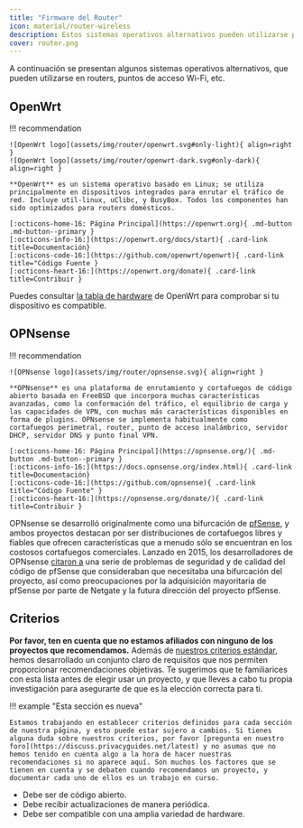 ```yaml
---
title: "Firmware del Router"
icon: material/router-wireless
description: Estos sistemas operativos alternativos pueden utilizarse para proteger tu router o punto de acceso Wi-Fi.
cover: router.png
---
```


A continuación se presentan algunos sistemas operativos alternativos, que pueden utilizarse en routers, puntos de acceso Wi-Fi, etc.

## OpenWrt

!!! recommendation

    ![OpenWrt logo](assets/img/router/openwrt.svg#only-light){ align=right }
    ![OpenWrt logo](assets/img/router/openwrt-dark.svg#only-dark){ align=right }
    
    **OpenWrt** es un sistema operativo basado en Linux; se utiliza principalmente en dispositivos integrados para enrutar el tráfico de red. Incluye util-linux, uClibc, y BusyBox. Todos los componentes han sido optimizados para routers domésticos.
    
    [:octicons-home-16: Página Principal](https://openwrt.org){ .md-button .md-button--primary }
    [:octicons-info-16:](https://openwrt.org/docs/start){ .card-link title=Documentación}
    [:octicons-code-16:](https://github.com/openwrt/openwrt){ .card-link title="Código Fuente }
    [:octicons-heart-16:](https://openwrt.org/donate){ .card-link title=Contribuir }

Puedes consultar [ la tabla de hardware](https://openwrt.org/toh/start) de OpenWrt para comprobar si tu dispositivo es compatible.

## OPNsense

!!! recommendation

    ![OPNsense logo](assets/img/router/opnsense.svg){ align=right }
    
    **OPNsense** es una plataforma de enrutamiento y cortafuegos de código abierto basada en FreeBSD que incorpora muchas características avanzadas, como la conformación del tráfico, el equilibrio de carga y las capacidades de VPN, con muchas más características disponibles en forma de plugins. OPNsense se implementa habitualmente como cortafuegos perimetral, router, punto de acceso inalámbrico, servidor DHCP, servidor DNS y punto final VPN.
    
    [:octicons-home-16: Página Principal](https://opnsense.org/){ .md-button .md-button--primary }
    [:octicons-info-16:](https://docs.opnsense.org/index.html){ .card-link title=Documentación}
    [:octicons-code-16:](https://github.com/opnsense){ .card-link title="Código Fuente" }
    [:octicons-heart-16:](https://opnsense.org/donate/){ .card-link title=Contribuir }

OPNsense se desarrolló originalmente como una bifurcación de [pfSense](https://en.wikipedia.org/wiki/PfSense), y ambos proyectos destacan por ser distribuciones de cortafuegos libres y fiables que ofrecen características que a menudo sólo se encuentran en los costosos cortafuegos comerciales. Lanzado en 2015, los desarrolladores de OPNsense [citaron a](https://docs.opnsense.org/history/thefork.html) una serie de problemas de seguridad y de calidad del código de pfSense que consideraban que necesitaba una bifurcación del proyecto, así como preocupaciones por la adquisición mayoritaria de pfSense por parte de Netgate y la futura dirección del proyecto pfSense.

## Criterios

**Por favor, ten en cuenta que no estamos afiliados con ninguno de los proyectos que recomendamos.** Además de [nuestros criterios estándar](about/criteria.md), hemos desarrollado un conjunto claro de requisitos que nos permiten proporcionar recomendaciones objetivas. Te sugerimos que te familiarices con esta lista antes de elegir usar un proyecto, y que lleves a cabo tu propia investigación para asegurarte de que es la elección correcta para ti.

!!! example "Esta sección es nueva"

    Estamos trabajando en establecer criterios definidos para cada sección de nuestra página, y esto puede estar sujero a cambios. Si tienes alguna duda sobre nuestros criterios, por favor [pregunta en nuestro foro](https://discuss.privacyguides.net/latest) y no asumas que no hemos tenido en cuenta algo a la hora de hacer nuestras recomendaciones si no aparece aquí. Son muchos los factores que se tienen en cuenta y se debaten cuando recomendamos un proyecto, y documentar cada uno de ellos es un trabajo en curso.

- Debe ser de código abierto.
- Debe recibir actualizaciones de manera periódica.
- Debe ser compatible con una amplia variedad de hardware.
